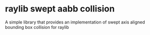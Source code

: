 # raylib swept aabb collision
A simple library that provides an implementation of swept axis aligned bounding box collision for raylib
